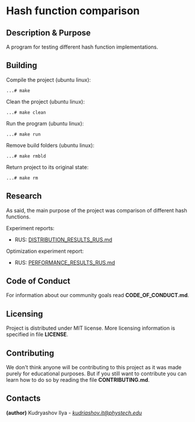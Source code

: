 # Hash function comparison
## Description & Purpose
A program for testing different hash function implementations.
## Building

Compile the project (ubuntu linux):

`...# make`

Clean the project (ubuntu linux):

`...# make clean`

Run the program (ubuntu linux):

`...# make run`

Remove build folders (ubuntu linux):

`...# make rmbld`

Return project to its original state:

`...# make rm`

## Research
As said, the main purpose of the project was comparison of different hash functions.

Experiment reports:
 - RUS: [DISTRIBUTION_RESULTS_RUS.md](DISTRIBUTION_RESULTS_RUS.md)

Optimization experiment report:
 - RUS: [PERFORMANCE_RESULTS_RUS.md](PERFORMANCE_RESULTS_RUS.md)

## Code of Conduct
For information about our community goals read **CODE_OF_CONDUCT.md**.
## Licensing
Project is distributed under MIT license. More licensing information is specified in file **LICENSE**.
## Contributing
We don't think anyone will be contributing to this project as it was made purely for educational purposes.
But if you still want to contribute you can learn how to do so by reading the file **CONTRIBUTING.md**.
## Contacts
**(author)** Kudryashov Ilya - *kudriashov.it@phystech.edu*
